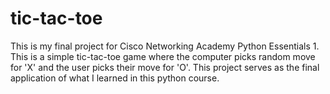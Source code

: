 # tic-tac-toe

This is my final project for Cisco Networking Academy Python Essentials 1. This is a simple tic-tac-toe game where the computer picks random move for 'X' and the user picks their move for 'O'. This project serves as the final application of what I learned in this python course.
